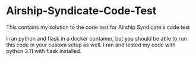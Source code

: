 # Airship-Syndicate-Code-Test

This contains my solution to the code test for Airship Syndicate's code test

I ran python and flask in a docker container, but you should be able to run this code in your custom setup as well. I ran and tested my code with python 3.11 with flask installed.
